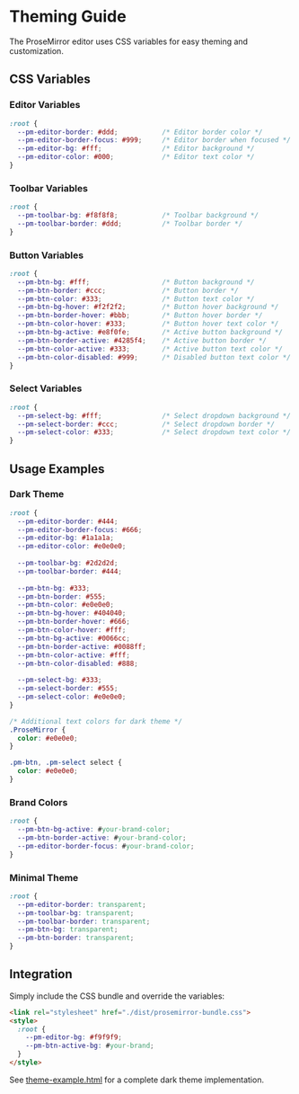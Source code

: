 # Theming Guide

The ProseMirror editor uses CSS variables for easy theming and customization.

## CSS Variables

### Editor Variables
```css
:root {
  --pm-editor-border: #ddd;           /* Editor border color */
  --pm-editor-border-focus: #999;     /* Editor border when focused */
  --pm-editor-bg: #fff;               /* Editor background */
  --pm-editor-color: #000;            /* Editor text color */
}
```

### Toolbar Variables
```css
:root {
  --pm-toolbar-bg: #f8f8f8;           /* Toolbar background */
  --pm-toolbar-border: #ddd;          /* Toolbar border */
}
```

### Button Variables
```css
:root {
  --pm-btn-bg: #fff;                  /* Button background */
  --pm-btn-border: #ccc;              /* Button border */
  --pm-btn-color: #333;               /* Button text color */
  --pm-btn-bg-hover: #f2f2f2;         /* Button hover background */
  --pm-btn-border-hover: #bbb;        /* Button hover border */
  --pm-btn-color-hover: #333;         /* Button hover text color */
  --pm-btn-bg-active: #e8f0fe;        /* Active button background */
  --pm-btn-border-active: #4285f4;    /* Active button border */
  --pm-btn-color-active: #333;        /* Active button text color */
  --pm-btn-color-disabled: #999;      /* Disabled button text color */
}
```

### Select Variables
```css
:root {
  --pm-select-bg: #fff;               /* Select dropdown background */
  --pm-select-border: #ccc;           /* Select dropdown border */
  --pm-select-color: #333;            /* Select dropdown text color */
}
```

## Usage Examples

### Dark Theme
```css
:root {
  --pm-editor-border: #444;
  --pm-editor-border-focus: #666;
  --pm-editor-bg: #1a1a1a;
  --pm-editor-color: #e0e0e0;
  
  --pm-toolbar-bg: #2d2d2d;
  --pm-toolbar-border: #444;
  
  --pm-btn-bg: #333;
  --pm-btn-border: #555;
  --pm-btn-color: #e0e0e0;
  --pm-btn-bg-hover: #404040;
  --pm-btn-border-hover: #666;
  --pm-btn-color-hover: #fff;
  --pm-btn-bg-active: #0066cc;
  --pm-btn-border-active: #0088ff;
  --pm-btn-color-active: #fff;
  --pm-btn-color-disabled: #888;
  
  --pm-select-bg: #333;
  --pm-select-border: #555;
  --pm-select-color: #e0e0e0;
}

/* Additional text colors for dark theme */
.ProseMirror {
  color: #e0e0e0;
}

.pm-btn, .pm-select select {
  color: #e0e0e0;
}
```

### Brand Colors
```css
:root {
  --pm-btn-bg-active: #your-brand-color;
  --pm-btn-border-active: #your-brand-color;
  --pm-editor-border-focus: #your-brand-color;
}
```

### Minimal Theme
```css
:root {
  --pm-editor-border: transparent;
  --pm-toolbar-bg: transparent;
  --pm-toolbar-border: transparent;
  --pm-btn-bg: transparent;
  --pm-btn-border: transparent;
}
```

## Integration

Simply include the CSS bundle and override the variables:

```html
<link rel="stylesheet" href="./dist/prosemirror-bundle.css">
<style>
  :root {
    --pm-editor-bg: #f9f9f9;
    --pm-btn-active-bg: #your-brand;
  }
</style>
```

See [theme-example.html](theme-example.html) for a complete dark theme implementation.
